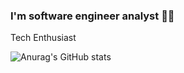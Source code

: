 ### I'm software engineer analyst 👩‍💻
Tech Enthusiast

![Anurag's GitHub stats](https://github-readme-stats.vercel.app/api?username=TuanySantos&show_icons=true&theme=dracula)

<!--
**TuanySantos/TuanySantos** is a ✨ _special_ ✨ repository because its `README.md` (this file) appears on your GitHub profile.
![snake animation]https://github.com/TuanySantos
Here are some ideas to get you started:

- 🔭 I’m currently working on ...
- 🌱 I’m currently learning ...
- 👯 I’m looking to collaborate on ...
- 🤔 I’m looking for help with ...
- 💬 Ask me about ...
- 📫 How to reach me: ...
- 😄 Pronouns: ...
- ⚡ Fun fact: ...
-->
